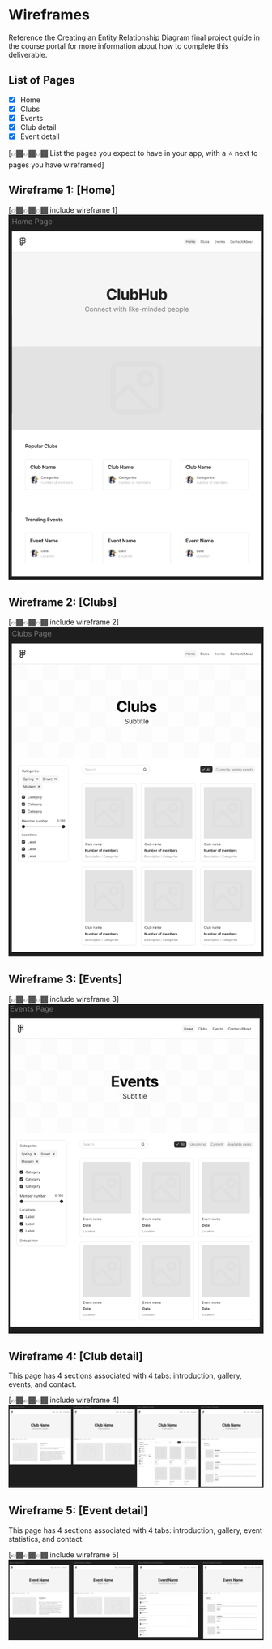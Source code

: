 # Wireframes

Reference the Creating an Entity Relationship Diagram final project guide in the course portal for more information about how to complete this deliverable.

## List of Pages
- [x] Home
- [x] Clubs
- [x] Events
- [x] Club detail
- [x] Event detail

[👉🏾👉🏾👉🏾 List the pages you expect to have in your app, with a ⭐ next to pages you have wireframed]

## Wireframe 1: [Home]

[👉🏾👉🏾👉🏾 include wireframe 1]
![Home page](./images/home.png)

## Wireframe 2: [Clubs]

[👉🏾👉🏾👉🏾 include wireframe 2]
![Clubs page](./images/clubs.png)

## Wireframe 3: [Events]

[👉🏾👉🏾👉🏾 include wireframe 3]
![Events page](./images/events.png)

## Wireframe 4: [Club detail]
This page has 4 sections associated with 4 tabs: introduction, gallery, events, and contact.

[👉🏾👉🏾👉🏾 include wireframe 4]
![Club detail page](./images/club.png)

## Wireframe 5: [Event detail]
This page has 4 sections associated with 4 tabs: introduction, gallery, event statistics, and contact.

[👉🏾👉🏾👉🏾 include wireframe 5]
![Event detail page](./images/event.png)

